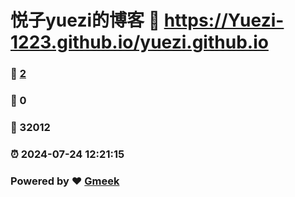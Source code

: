 # 悦子yuezi的博客 :link: https://Yuezi-1223.github.io/yuezi.github.io 
### :page_facing_up: [2](https://Yuezi-1223.github.io/yuezi.github.io/tag.html) 
### :speech_balloon: 0 
### :hibiscus: 32012 
### :alarm_clock: 2024-07-24 12:21:15 
### Powered by :heart: [Gmeek](https://github.com/Meekdai/Gmeek)
